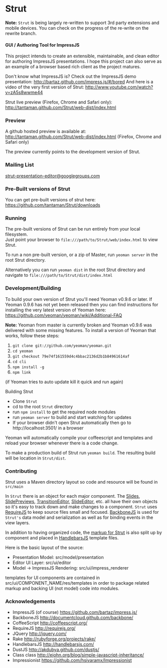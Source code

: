 Strut
=======

**Note:** `Strut` is being largely re-written to support 3rd party extensions and mobile devices.  You can check 
on the progress of the re-write on the rewrite branch.

#### GUI / Authoring Tool for ImpressJS ####

This project intends to create an extensible, maintainable, and clean editor for authoring ImpressJS presentations.
I hope this project can also serve as an example of a browser based rich client as the project matures.

Don't know what ImpressJS is?  Check out the ImpressJS demo presentation: http://bartaz.github.com/impress.js/#/bored
And here is a video of the very first version of Strut: http://www.youtube.com/watch?v=zA5s8wwme44

Strut live preview (Firefox, Chrome and Safari only): http://tantaman.github.com/Strut/web-dist/index.html

### Preview ###

A github hosted preview is available at: http://tantaman.github.com/Strut/web-dist/index.html (Firefox, Chrome and Safari only)

The preview currently points to the development version of Strut.

### Mailing List ###
strut-presentation-editor@googlegroups.com

### Pre-Built versions of Strut ###

You can get pre-built versions of strut here: https://github.com/tantaman/Strut/downloads


### Running ###

The pre-built versions of Strut can be run entirely from your local filesystem.  
Just point your browser to `file:///path/to/Strut/web/index.html` to view Strut.

To run a non pre-built version, or a zip of Master, run `yeoman server` in the root Strut directory.

Alternatively you can run `yeoman dist` in the root Strut directory and navigate to `file:///path/to/Strut/dist/index.html`

### Development/Building ###
To build your own version of Strut you'll need Yeoman v0.9.6 or later.  If Yeoman 0.9.6 has not yet been released then you can find instructions for installing the very latest version of Yeoman here: https://github.com/yeoman/yeoman/wiki/Additional-FAQ

**Note:** Yeoman from master is currently broken and Yeoman v0.9.6 was delivered with some missing features.  To install a version of Yeoman that works, follow these steps:

1. `git clone git://github.com/yeoman/yeoman.git`
2. `cd yeoman`
3. `git checkout 79e74f161559d4c4bbac2136d2b1b84961614af`
4. `cd cli`
5. `npm install -g`
6. `npm link`

(if Yeoman tries to auto update kill it quick and run again)

Building Strut

* Clone `Strut`
* cd to the root `Strut` directory
* run `npm install` to get the required node modules
* run `yeoman server` to build and start watching for updates
* If your browser didn't open Strut automatically then go to http://localhost:3501/ in a browser

Yeoman will automatically compile your coffeescript and templates and reload your browser whenever there is a code change.

To make a production build of Strut run `yeoman build`.
The resulting build will be location in `Strut/dist`.  

### Contributing ###

Strut uses a Maven directory layout so code and resource will be found in `src/main`

In ```Strut``` there is an object for each major component.  The 
[Slides](https://github.com/tantaman/Strut/blob/master/src/main/coffee/model/presentation/Slide.coffee), 
[SlidePreviews](https://github.com/tantaman/Strut/blob/master/src/main/coffee/ui/editor/transition_editor/TransitionSlideSnapshot.coffee), 
[TransitionEditor](https://github.com/tantaman/Strut/blob/master/src/main/coffee/ui/editor/transition_editor/TransitionEditor.coffee), 
[SlideEditor](https://github.com/tantaman/Strut/blob/master/src/main/coffee/ui/editor/SlideEditor.coffee),
etc. all have their own objects so it's easy to
track down and make changes to a component.  ```Strut``` uses [RequireJS](http://requirejs.org/) to keep source files small and
focused.  [BackboneJS](http://documentcloud.github.com/backbone/) is used for ```Strut's``` data model and serialization as well as for binding events in the 
view layers.  

In addition to having organized code, the [markup for Strut](https://github.com/tantaman/Strut/tree/master/src/main/resources/ui/editor/templates) is also 
split up by component and placed in [HandlebarsJS](http://handlebarsjs.com/) template files. 

Here is the basic layout of the source:

* Presentation Model: src/model/presentation
* Editor UI Layer: src/ui/editor
* Model -> ImpressJS Rendering: src/ui/impress_renderer

templates for UI components are contained in src/ui/COMPONENT_NAME/res/templates
in order to package related markup and backing UI (not model) code into modules.

### Acknowledgements ###

* ImpressJS (of course) https://github.com/bartaz/impress.js/
* BackboneJS http://documentcloud.github.com/backbone/
* CoffeeScript http://coffeescript.org/
* RequireJS http://requirejs.org/
* JQuery http://jquery.com/
* Rake http://rubyforge.org/projects/rake/
* HandlebarsJS http://handlebarsjs.com/
* DustJS http://akdubya.github.com/dustjs/
* Class class http://ejohn.org/blog/simple-javascript-inheritance/
* Impressionist https://github.com/hsivaramx/Impressionist
